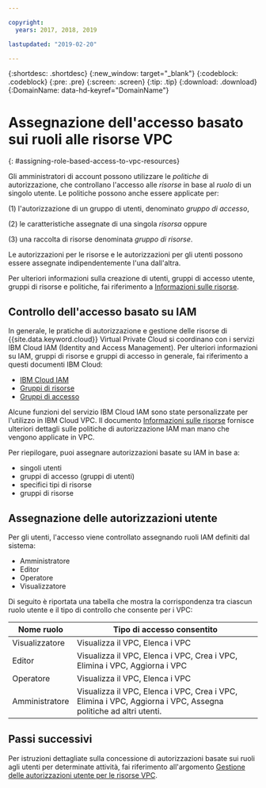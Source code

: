 ```yaml
---

copyright:
  years: 2017, 2018, 2019

lastupdated: "2019-02-20"

---
```


{:shortdesc: .shortdesc}
{:new_window: target="_blank"}
{:codeblock: .codeblock}
{:pre: .pre}
{:screen: .screen}
{:tip: .tip}
{:download: .download}
{:DomainName: data-hd-keyref="DomainName"}

# Assegnazione dell'accesso basato sui ruoli alle risorse VPC
{: #assigning-role-based-access-to-vpc-resources}

Gli amministratori di account possono utilizzare le _politiche_ di autorizzazione, che controllano l'accesso alle _risorse_ in base al _ruolo_ di un singolo utente. Le politiche possono anche essere applicate per:

(1) l'autorizzazione di un gruppo di utenti, denominato _gruppo di accesso_,

(2) le caratteristiche assegnate di una singola _risorsa_ oppure

(3) una raccolta di risorse denominata _gruppo di risorse_.

Le autorizzazioni per le risorse e le autorizzazioni per gli utenti possono essere assegnate indipendentemente l'una dall'altra.

Per ulteriori informazioni sulla creazione di utenti, gruppi di accesso utente, gruppi di risorse e politiche, fai riferimento a [Informazioni sulle risorse](/docs/infrastructure/vpc?topic=vpc-about-vpc-infrastructure-resources).

## Controllo dell'accesso basato su IAM

In generale, le pratiche di autorizzazione e gestione delle risorse di {{site.data.keyword.cloud}} Virtual Private Cloud si coordinano con i servizi IBM Cloud IAM (Identity and Access Management). Per ulteriori informazioni su IAM, gruppi di risorse e gruppi di accesso in generale, fai riferimento a questi documenti IBM Cloud:

* [IBM Cloud IAM](https://{DomainName}/docs/iam/quickstart.html#getstarted)
* [Gruppi di risorse](https://{DomainName}/docs/overview/resource-groups.html#whatis)
* [Gruppi di accesso](https://{DomainName}/docs/overview/manageaccess.html#cloudaccess)

Alcune funzioni del servizio IBM Cloud IAM sono state personalizzate per l'utilizzo in IBM Cloud VPC. Il documento [Informazioni sulle risorse](/docs/infrastructure/vpc?topic=vpc-about-vpc-infrastructure-resources) fornisce ulteriori dettagli sulle politiche di autorizzazione IAM man mano che vengono applicate in VPC.

Per riepilogare, puoi assegnare autorizzazioni basate su IAM in base a:

* singoli utenti
* gruppi di accesso (gruppi di utenti)
* specifici tipi di risorse
* gruppi di risorse

## Assegnazione delle autorizzazioni utente

Per gli utenti, l'accesso viene controllato assegnando ruoli IAM definiti dal sistema:

*  Amministratore
* Editor
* Operatore
* Visualizzatore

Di seguito è riportata una tabella che mostra la corrispondenza tra ciascun ruolo utente e il tipo di controllo che consente per i VPC:

| Nome ruolo | Tipo di accesso consentito |
|-----------|-------------------------|
| Visualizzatore | Visualizza il VPC, Elenca i VPC  |
| Editor | Visualizza il VPC, Elenca i VPC, Crea i VPC, Elimina i VPC, Aggiorna i VPC |
| Operatore | Visualizza il VPC, Elenca i VPC  |
| Amministratore|Visualizza il VPC, Elenca i VPC, Crea i VPC, Elimina i VPC, Aggiorna i VPC, Assegna politiche ad altri utenti.|


## Passi successivi

Per istruzioni dettagliate sulla concessione di autorizzazioni basate sui ruoli agli utenti per determinate attività, fai riferimento all'argomento [Gestione delle autorizzazioni utente per le risorse VPC](/docs/infrastructure/vpc?topic=vpc-managing-user-permissions-for-vpc-resources).
